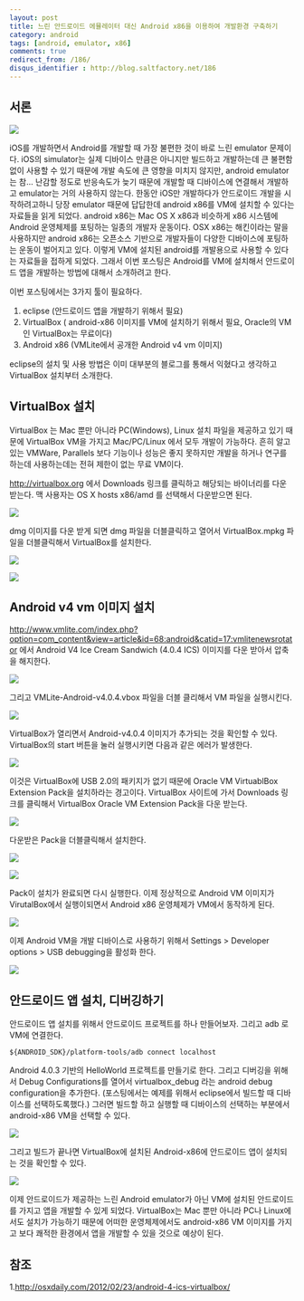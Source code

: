 ```yaml
---
layout: post
title: 느린 안드로이드 에뮬레이터 대신 Android x86을 이용하여 개발환경 구축하기
category: android
tags: [android, emulator, x86]
comments: true
redirect_from: /186/
disqus_identifier : http://blog.saltfactory.net/186
---
```


## 서론

![](https://hbn-blog-assets.s3.ap-northeast-2.amazonaws.com/36faf851-6551-4112-806f-662b76114a7a)

iOS를 개발하면서 Android를 개발할 때 가장 불편한 것이 바로 느린 emulator 문제이다. iOS의 simulator는 실제 디바이스 만큼은 아니지만 빌드하고 개발하는데 큰 불편함 없이 사용할 수 있기 때문에 개발 속도에 큰 영향을 미치지 않지만, android emulator는 참... 난감할 정도로 반응속도가 늦기 때문에 개발할 때 디바이스에 연결해서 개발하고 emulator는 거의 사용하지 않는다. 한동안 iOS만 개발하다가 안드로이드 개발을 시작하려고하니 당장 emulator 때문에 답답한데 android x86를 VM에 설치할 수 있다는 자료들을 읽게 되었다. android x86는 Mac OS X x86과 비슷하게 x86 시스템에 Android 운영체제를 포팅하는 일종의 개발자 운동이다. OSX x86는 해킨이라는 말을 사용하지만 android x86는 오픈소스 기반으로 개발자들이 다양한 디바이스에 포팅하는 운동이 벌어지고 있다. 이렇게 VM에 설치된 android를 개발용으로 사용할 수 있다는 자료들을 접하게 되었다. 그래서 이번 포스팅은 Android를 VM에 설치해서 안드로이드 앱을 개발하는 방법에 대해서 소개하려고 한다.

<!--more-->

이번 포스팅에서는 3가지 툴이 필요하다.

1. eclipse (안드로이드 앱을 개발하기 위해서 필요)
2. VirtualBox ( android-x86 이미지를 VM에 설치하기 위해서 필요, Oracle의 VM인 VirtualBox는 무료이다)
3. Android x86 (VMLite에서 공개한 Android v4 vm 이미지)

eclipse의 설치 및 사용 방법은 이미 대부분의 블로그를 통해서 익혔다고 생각하고 VirtualBox 설치부터 소개한다.

## VirtualBox 설치

VirtualBox 는 Mac 뿐만 아니라 PC(Windows), Linux 설치 파일을 제공하고 있기 때문에 VirtualBox VM을 가지고 Mac/PC/Linux 에서 모두 개발이 가능하다. 흔히 알고 있는 VMWare, Parallels 보다 기능이나 성능은 좋지 못하지만 개발을 하거나 연구를 하는데 사용하는데는 전혀 제한이 없는 무료 VM이다.

http://virtualbox.org 에서 Downloads 링크를 클릭하고 해당되는 바이너리를 다운 받는다. 맥 사용자는 OS X hosts x86/amd 를 선택해서 다운받으면 된다.

![](https://hbn-blog-assets.s3.ap-northeast-2.amazonaws.com/47b04aa8-2781-451f-b261-7c983a47a94e)

dmg 이미지를 다운 받게 되면 dmg 파일을 더블클릭하고 열어서 VirtualBox.mpkg 파일을 더블클릭해서 VirtualBox를 설치한다.

![](https://hbn-blog-assets.s3.ap-northeast-2.amazonaws.com/c99672ac-6ac9-4e19-a193-82e513776ea6)

![](https://hbn-blog-assets.s3.ap-northeast-2.amazonaws.com/6f46a4fb-8ff6-4447-94c9-b746ead65993)

## Android v4 vm 이미지 설치

http://www.vmlite.com/index.php?option=com_content&view=article&id=68:android&catid=17:vmlitenewsrotator 에서 Android V4 Ice Cream Sandwich (4.0.4 ICS) 이미지를 다운 받아서 압축을 해지한다.

![](https://hbn-blog-assets.s3.ap-northeast-2.amazonaws.com/44ba087f-cb9a-4fa5-b14a-d9e9320eae54)

그리고 VMLite-Android-v4.0.4.vbox 파일을 더블 클리해서 VM 파일을 실행시킨다.

![](https://hbn-blog-assets.s3.ap-northeast-2.amazonaws.com/b2896b89-deb2-4092-9570-1bdcfe8e07c9)

VirtualBox가 열리면서 Android-v4.0.4 이미지가 추가되는 것을 확인할 수 있다. VirtualBox의 start 버튼을 눌러 실행시키면 다음과 같은 에러가 발생한다.

![](https://hbn-blog-assets.s3.ap-northeast-2.amazonaws.com/1a210f75-358e-4187-a311-2a1c8d66fd1e)

이것은 VirtualBox에 USB 2.0의 패키지가 없기 때문에 Oracle VM VirtuablBox Extension Pack을 설치하라는 경고이다. VirtualBox 사이트에 가서 Downloads 링크를 클릭해서 VirtualBox Oracle VM Extension Pack을 다운 받는다.

![](https://hbn-blog-assets.s3.ap-northeast-2.amazonaws.com/88e1aed8-c2ee-4588-a8e3-84e391b5e0a6)

다운받은 Pack을 더블클릭해서 설치한다.

![](https://hbn-blog-assets.s3.ap-northeast-2.amazonaws.com/98defd3c-5e71-412b-9533-2b26b9d19b11)

![](https://hbn-blog-assets.s3.ap-northeast-2.amazonaws.com/c3b9040a-72fa-47ff-af9b-fa0785ca867f)

Pack이 설치가 완료되면 다시 실행한다. 이제 정상적으로 Android VM 이미지가 VirutalBox에서 실행이되면서 Android x86 운영체제가 VM에서 동작하게 된다.

![](https://hbn-blog-assets.s3.ap-northeast-2.amazonaws.com/7495b5fc-383e-413e-b302-4cc73aff33e2)

이제 Android VM을 개발 디바이스로 사용하기 위해서 Settings > Developer options > USB debugging을 활성화 한다.

![](https://hbn-blog-assets.s3.ap-northeast-2.amazonaws.com/aec2e846-e505-45e0-b287-6dd844fbf802)

## 안드로이드 앱 설치, 디버깅하기

안드로이드 앱 설치를 위해서 안드로이드 프로젝트를 하나 만들어보자. 그리고 adb 로 VM에 연결한다.

```
${ANDROID_SDK}/platform-tools/adb connect localhost
```

Android 4.0.3 기반의 HelloWorld 프로젝트를 만들기로 한다. 그리고 디버깅을 위해서 Debug Configurations를 열어서 virtualbox_debug 라는 android debug configuration을 추가한다. (포스팅에서는 예제를 위해서 eclipse에서 빌드할 때 디바이스를 선택하도록했다.) 그러면 빌드할 하고 실행할 때 디바이스의 선택하는 부분에서 android-x86 VM을 선택할 수 있다.

![](https://hbn-blog-assets.s3.ap-northeast-2.amazonaws.com/683990f4-7df2-4711-9d4f-7384d0600d5a)

그리고 빌드가 끝나면 VirtualBox에 설치된 Android-x86에 안드로이드 앱이 설치되는 것을 확인할 수 있다.

![](https://hbn-blog-assets.s3.ap-northeast-2.amazonaws.com/1ec53eeb-8343-4bf2-b689-4f198c4500c5)

이제 안드로이드가 제공하는 느린 Android emulator가 아닌 VM에 설치된 안드로이드를 가지고 앱을 개발할 수 있게 되었다. VirtualBox는 Mac 뿐만 아니라 PC나 Linux에서도 설치가 가능하기 때문에 어떠한 운영체제에서도 android-x86 VM 이미지를 가지고 보다 쾌적한 환경에서 앱을 개발할 수 있을 것으로 예상이 된다.

## 참조

1.http://osxdaily.com/2012/02/23/android-4-ics-virtualbox/

